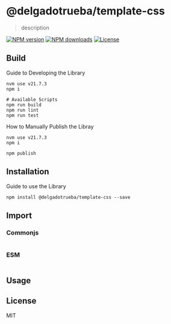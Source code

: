 # @delgadotrueba/template-css

> description

[![NPM version][npm-image]][npm-url]
[![NPM downloads][downloads-image]][downloads-url]
[![License][license-image]][license-url]

## Build

Guide to Developing the Library

```
nvm use v21.7.3
npm i

# Available Scripts
npm run build
npm run lint
npm run test
```

How to Manually Publish the Libray

```
nvm use v21.7.3
npm i

npm publish
```

## Installation

Guide to use the Library

```
npm install @delgadotrueba/template-css --save
```

## Import

### Commonjs

```js

```

### ESM

```js

```

## Usage

## License

MIT

[npm-image]: https://img.shields.io/npm/v/%40delgadotrueba%template-css
[npm-url]: https://www.npmjs.com/package/@delgadotrueba/template-css
[downloads-image]: https://img.shields.io/npm/dy/%40delgadotrueba%template-css
[downloads-url]: https://www.npmjs.com/package/@delgadotrueba/template-css
[license-image]: http://img.shields.io/npm/l/%40delgadotrueba%template-css.svg?style=flat
[license-url]: LICENSE.md
